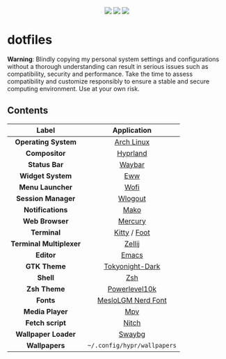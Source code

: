 <div align="center">
<img src="https://img.shields.io/github/last-commit/Twilight4/dotfiles?style=for-the-badge&logo=github&color=a6da95&logoColor=D9E0EE&labelColor=302D41"/>
<img src="https://img.shields.io/github/repo-size/Twilight4/dotfiles?style=for-the-badge&logo=dropbox&color=7dc4e4&logoColor=D9E0EE&labelColor=302D41"/>
<img src="https://img.shields.io/github/stars/Twilight4/dotfiles?style=for-the-badge&logo=powerpages&color=cba6f7&logoColor=D9E0EE&labelColor=302D41"/>
</div>

# dotfiles
**Warning**: Blindly copying my personal system settings and configurations without a thorough understanding can result in serious issues such as compatibility, security and performance. Take the time to assess compatibility and customize responsibly to ensure a stable and secure computing environment. Use at your own risk.

## Contents

|      Label                     |                         Application                        |
| :----------------------------: | :--------------------------------------------------------: | 
|  **Operating System**          | [Arch Linux](https://archlinux.org/)                       |
|  **Compositor**                | [Hyprland](https://github.com/hyprwm/Hyprland)             |
|  **Status Bar**                | [Waybar](https://github.com/Alexays/Waybar/)               |
|  **Widget System**             | [Eww](https://github.com/elkowar/eww)                      |
|  **Menu Launcher**             | [Wofi](https://hg.sr.ht/~scoopta/wofi)                     |
|  **Session Manager**           | [Wlogout](https://github.com/ArtsyMacaw/wlogout)           |
|  **Notifications**             | [Mako](https://github.com/emersion/mako)                   |
|  **Web Browser**               | [Mercury](https://thorium.rocks/mercury)                   |
|  **Terminal**                  | [Kitty](https://sw.kovidgoyal.net/kitty/) / [Foot](https://codeberg.org/dnkl/foot)    |
|  **Terminal Multiplexer**      | [Zellij](https://github.com/zellij-org/zellij)             |
|  **Editor**                    | [Emacs](https://www.gnu.org/software/emacs/)               |
|  **GTK Theme**                 | [Tokyonight-Dark](https://github.com/Fausto-Korpsvart/Tokyo-Night-GTK-Theme)          |
|  **Shell**                     | [Zsh](https://github.com/zsh-users)                        |
|  **Zsh Theme**                 | [Powerlevel10k](https://github.com/romkatv/powerlevel10k)  |
|  **Fonts**                     | [MesloLGM Nerd Font](https://www.nerdfonts.com/)           |
|  **Media Player**              | [Mpv](https://mpv.io/)                                     | 
|  **Fetch script**              | [Nitch](https://github.com/unxsh/nitch)                    |
|  **Wallpaper Loader**          | [Swaybg](https://github.com/swaywm/swaybg)                 |
|  **Wallpapers**                | `~/.config/hypr/wallpapers`                                |
